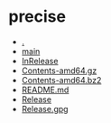 precise
========================

- [.](.)
- [main](main)
- [InRelease](InRelease)
- [Contents-amd64.gz](Contents-amd64.gz)
- [Contents-amd64.bz2](Contents-amd64.bz2)
- [README.md](README.md)
- [Release](Release)
- [Release.gpg](Release.gpg)
